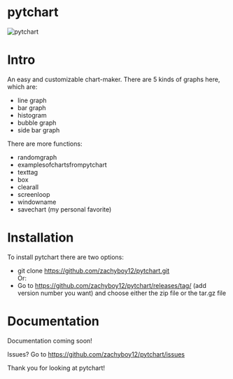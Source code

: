 # pytchart
![pytchart](https://user-images.githubusercontent.com/104463761/169386134-a58e2f66-5ca0-4431-aef0-59122ccf06a1.png)
# Intro
An easy and customizable chart-maker.
There are 5 kinds of graphs here, which are:
- line graph
- bar graph
- histogram
- bubble graph
- side bar graph

There are more functions:
- randomgraph
- examplesofchartsfrompytchart
- texttag
- box
- clearall
- screenloop
- windowname
- savechart (my personal favorite)

# Installation
To install pytchart there are two options:
- git clone https://github.com/zachyboy12/pytchart.git \
Or:
- Go to https://github.com/zachyboy12/pytchart/releases/tag/ (add version number you want) and choose either the zip file or the tar.gz file

# Documentation
Documentation coming soon!

Issues?
Go to https://github.com/zachyboy12/pytchart/issues

Thank you for looking at pytchart!
